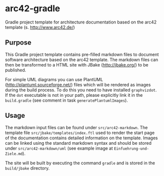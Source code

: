 # arc42-gradle

Gradle project template for architecture documentation based on the arc42 template (s. http://www.arc42.de/)

## Purpose

This Gradle project template contains pre-filled markdown files to document software architecture based on the arc42 template. The markdown files can then be transformed to a HTML site with JBake (http://jbake.org/) to be published. 

For simple UML diagrams you can use PlantUML (http://plantuml.sourceforge.net/) files which will be rendered as images during the build process. To do this you need to have installed `graphvizdot`. If the `dot` executable is not in your path, please explicitly link it in the `build.gradle` (see comment in task `generatePlantumlImages`). 

## Usage

The markdown input files can be found under `src/arc42-markdown`. The template file `src/jbake/templates/index.ftl` used to render the start page of the documentation contains detailed information on the template. Images can be linked using the standard markdown syntax and should be stored under `src/arc42-markdown/uml` (see example image at `Einfuehrung-und-Ziele.md`). 

The site will be built by executing the command `gradle` and is stored in the `build/jbake` directory. 
